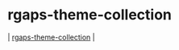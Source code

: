 

# rgaps-theme-collection


| [rgaps-theme-collection](https://github.com/samwhelp/rgaps-theme-collection) |
